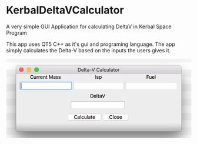 # KerbalDeltaVCalculator
A very simple GUI Application for calculating DeltaV in Kerbal Space Program

This app uses QT5 C++ as it's gui and programing language. The app simply calculates the Delta-V based on the inputs the users gives it. 


![Screenshot of App](https://github.com/WheelBarrow2/KerbalDeltaVCalculator/blob/master/images/screenshot1.png?raw=true)
